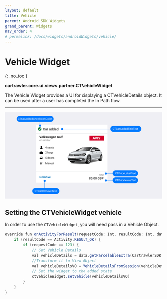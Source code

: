 ```yaml
---
layout: default
title: Vehicle
parent: Android SDK Widgets
grand_parent: Widgets
nav_order: 4
# permalink: /docs/widgets/androidWidgets/vehicle/
---
```


# Vehicle Widget
{: .no_toc }

<b>cartrawler.core.ui.views.partner.CTVehicleWidget</b>

The Vehicle Widget provides a UI for displaying a CTVehicleDetails object. It can be used after a user has completed the In Path flow.

---

![](/uploads/Pricing_Added_Generic_style.png)

## Setting the CTVehicleWidget vehicle

In order to use the `CTVehicleWidget`, you will need pass in a Vehicle Object.

```java
override fun onActivityForResult(requestCode: Int, resultCode: Int, data: Intent?) {
    if (resultCode == Activity.RESULT_OK) {
        if (requestCode == 123) {
            // Get Vehicle Details
            val vehicleDetails = data.getParcelableExtra(CartrawlerSDK.VEHICLE_DETAILS)
            //Transform it to View Object
            val vehicleDetailsVO = VehicleDetailsFromSession(vehicleDetails)
            // Set the widget to the added state
            ctVehicleWidget.setVehicle(vehicleDetailsVO)
        }
    }
}
````